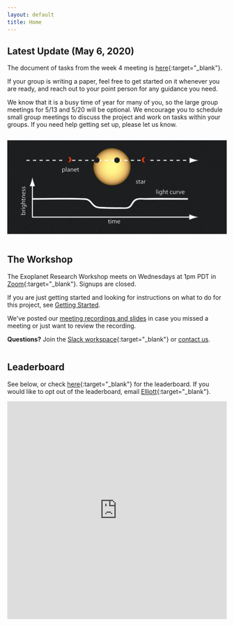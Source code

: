 ```yaml
---
layout: default
title: Home
---
```

<div class="page-display-light" markdown="1">

## Latest Update (May 6, 2020)


The document of tasks from the week 4 meeting is [here](https://docs.google.com/document/d/1Bl8x1cWRS_cJc2oFljb9NaK1Ps5YVv3XcK7tgvh97UQ/edit?usp=sharing){:target="_blank"}.

If your group is writing a paper, feel free to get started on it whenever you are ready, and reach out to your point person for any guidance you need.

We know that it is a busy time of year for many of you, so the large group meetings for 5/13 and 5/20 will be optional. We encourage you to schedule small group meetings to discuss the project and work on tasks within your groups. If you need help getting set up, please let us know.

</div>

<div class="page-display" markdown="1">

<div class="row" markdown="1">

<div class="column" markdown="1">

![](/assets/transit.jpg)

</div>

<div class="column" markdown="1">

## The Workshop

The Exoplanet Research Workshop meets on Wednesdays at 1pm PDT in [Zoom](https://stanford.zoom.us/j/2940180841){:target="_blank"}. Signups are closed.

If you are just getting started and looking for instructions on what to do for this project, see [Getting Started](/getting-started/).

We've posted our [meeting recordings and slides](/meetings/) in case you missed a meeting or just want to review the recording.

**Questions?** Join the [Slack workspace](https://join.slack.com/t/exoplanetrese-nug2480/shared_invite/zt-d63jj8jl-WFWgC0P9mOBvDLbJEvo5EQ){:target="_blank"} or [contact us](/contact/).

</div>

</div>

## Leaderboard
See below, or check [here](https://docs.google.com/spreadsheets/d/186XBseS2LP1QWJaaSwJQzCkS0cBpJ4C8teQdVBPQDpk/edit?usp=sharing){:target="_blank"} for the leaderboard. If you would like to opt out of the leaderboard, email [Elliott](mailto:elliottq@ohs.stanford.edu){:target="_blank"}.

<center><iframe width='100%' height='500' frameborder='0' scrolling='no' src='https://docs.google.com/spreadsheets/d/186XBseS2LP1QWJaaSwJQzCkS0cBpJ4C8teQdVBPQDpk/edit?usp=sharing'>&range=A1:B54&widget=false&chrome=false</iframe></center>

</div>